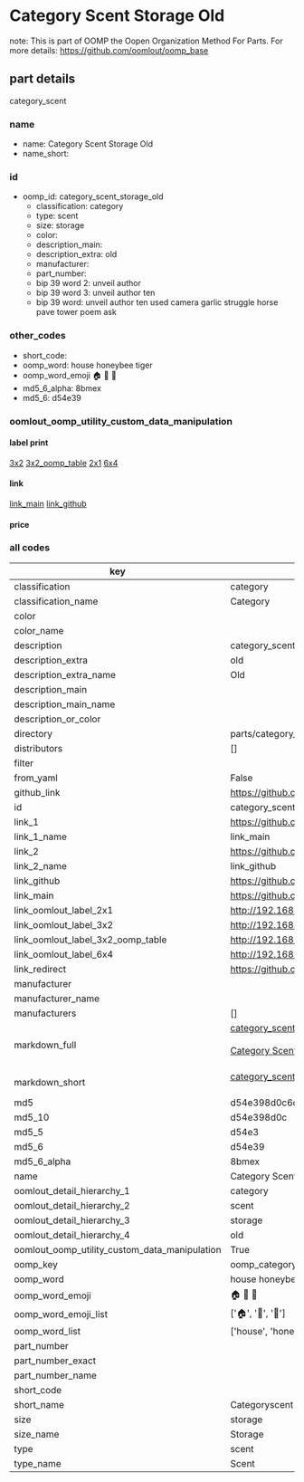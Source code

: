 # Category Scent Storage Old  

note: This is part of OOMP the Oopen Organization Method For Parts. For more details: https://github.com/oomlout/oomp_base

##  part details
  



category_scent



### name
* name: Category Scent Storage Old
* name_short: 
### id
* oomp_id: category_scent_storage_old
  * classification: category
  * type: scent
  * size: storage
  * color: 
  * description_main: 
  * description_extra: old
  * manufacturer: 
  * part_number: 
  * bip 39 word 2: unveil author
  * bip 39 word 3: unveil author ten
  * bip 39 word: unveil author ten used camera garlic struggle horse pave tower poem ask

### other_codes
* short_code: 
* oomp_word: house honeybee tiger
* oomp_word_emoji :house: :honeybee: :tiger:
* md5_6_alpha: 8bmex
* md5_6: d54e39






### oomlout_oomp_utility_custom_data_manipulation
#### label print
[3x2](http://192.168.1.245:1112/?label=oomp%208bmex)
[3x2_oomp_table](http://192.168.1.108:1112/?label=oomp%208bmex)
[2x1](http://192.168.1.242:1112/?label=oomp%208bmex)
[6x4](http://192.168.1.55:1112/?label=oomp%208bmex)    

#### link

[link_main](https://github.com/oomlout/oomlout_oomp_version_1_messy/tree/main/parts/category_scent_storage_old) [link_github](https://github.com/oomlout/oomlout_oomp_version_1_messy/tree/main/parts/category_scent_storage_old)                             

#### price







### all codes 
| key | value |  
| --- | --- |  
| classification | category |  
| classification_name | Category |  
| color |  |  
| color_name |  |  
| description | category_scent |  
| description_extra | old |  
| description_extra_name | Old |  
| description_main |  |  
| description_main_name |  |  
| description_or_color |   |  
| directory | parts/category_scent_storage_old |  
| distributors | [] |  
| filter |  |  
| from_yaml | False |  
| github_link | https://github.com/oomlout/oomlout_oomp_part_src/tree/main/parts/category_scent_storage_old |  
| id | category_scent_storage_old |  
| link_1 | https://github.com/oomlout/oomlout_oomp_version_1_messy/tree/main/parts/category_scent_storage_old |  
| link_1_name | link_main |  
| link_2 | https://github.com/oomlout/oomlout_oomp_version_1_messy/tree/main/parts/category_scent_storage_old |  
| link_2_name | link_github |  
| link_github | https://github.com/oomlout/oomlout_oomp_version_1_messy/tree/main/parts/category_scent_storage_old |  
| link_main | https://github.com/oomlout/oomlout_oomp_version_1_messy/tree/main/parts/category_scent_storage_old |  
| link_oomlout_label_2x1 | http://192.168.1.242:1112/?label=oomp%208bmex |  
| link_oomlout_label_3x2 | http://192.168.1.245:1112/?label=oomp%208bmex |  
| link_oomlout_label_3x2_oomp_table | http://192.168.1.108:1112/?label=oomp%208bmex |  
| link_oomlout_label_6x4 | http://192.168.1.55:1112/?label=oomp%208bmex |  
| link_redirect | https://github.com/oomlout/oomlout_oomp_version_1_messy/tree/main/parts/category_scent_storage_old |  
| manufacturer |  |  
| manufacturer_name |  |  
| manufacturers | [] |  
| markdown_full | [category_scent_storage_old](none)<br>[](none)<br>[Category Scent Storage Old](none)<br><br> |  
| markdown_short | [category_scent_storage_old](none)<br><br> |  
| md5 | d54e398d0c6ddae97f105efdbdc3df73 |  
| md5_10 | d54e398d0c |  
| md5_5 | d54e3 |  
| md5_6 | d54e39 |  
| md5_6_alpha | 8bmex |  
| name | Category Scent Storage Old |  
| oomlout_detail_hierarchy_1 | category |  
| oomlout_detail_hierarchy_2 | scent |  
| oomlout_detail_hierarchy_3 | storage |  
| oomlout_detail_hierarchy_4 | old |  
| oomlout_oomp_utility_custom_data_manipulation | True |  
| oomp_key | oomp_category_scent_storage_old |  
| oomp_word | house honeybee tiger |  
| oomp_word_emoji | :house: :honeybee: :tiger: |  
| oomp_word_emoji_list | [':house:', ':honeybee:', ':tiger:'] |  
| oomp_word_list | ['house', 'honeybee', 'tiger'] |  
| part_number |  |  
| part_number_exact |  |  
| part_number_name |  |  
| short_code |  |  
| short_name | Categoryscent |  
| size | storage |  
| size_name | Storage |  
| type | scent |  
| type_name | Scent |  
